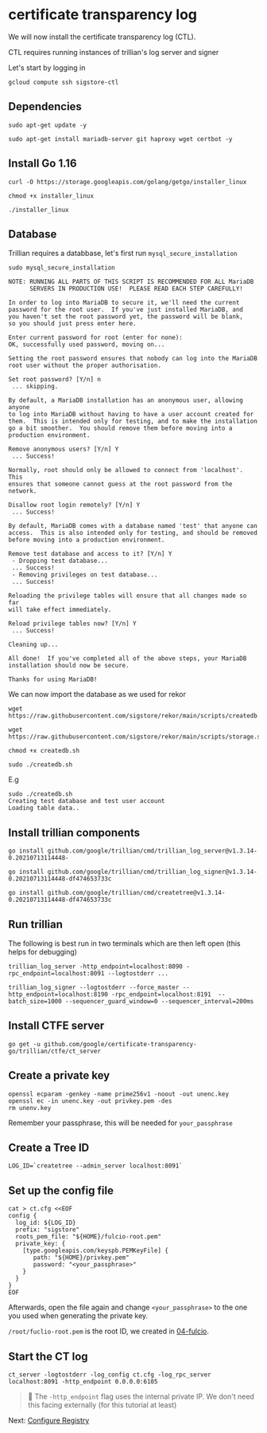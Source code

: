 # certificate transparency log

We will now install the certificate transparency log (CTL).

CTL requires running instances of trillian's log server and signer

Let's start by logging in

```
gcloud compute ssh sigstore-ctl
```

## Dependencies

```
sudo apt-get update -y
```

```
sudo apt-get install mariadb-server git haproxy wget certbot -y
```

## Install Go 1.16

```
curl -O https://storage.googleapis.com/golang/getgo/installer_linux
```

```
chmod +x installer_linux
```

```
./installer_linux
```

## Database

Trillian requires a databbase, let's first run `mysql_secure_installation`

```
sudo mysql_secure_installation

NOTE: RUNNING ALL PARTS OF THIS SCRIPT IS RECOMMENDED FOR ALL MariaDB
      SERVERS IN PRODUCTION USE!  PLEASE READ EACH STEP CAREFULLY!

In order to log into MariaDB to secure it, we'll need the current
password for the root user.  If you've just installed MariaDB, and
you haven't set the root password yet, the password will be blank,
so you should just press enter here.

Enter current password for root (enter for none):
OK, successfully used password, moving on...

Setting the root password ensures that nobody can log into the MariaDB
root user without the proper authorisation.

Set root password? [Y/n] n
 ... skipping.

By default, a MariaDB installation has an anonymous user, allowing anyone
to log into MariaDB without having to have a user account created for
them.  This is intended only for testing, and to make the installation
go a bit smoother.  You should remove them before moving into a
production environment.

Remove anonymous users? [Y/n] Y
 ... Success!

Normally, root should only be allowed to connect from 'localhost'.  This
ensures that someone cannot guess at the root password from the network.

Disallow root login remotely? [Y/n] Y
 ... Success!

By default, MariaDB comes with a database named 'test' that anyone can
access.  This is also intended only for testing, and should be removed
before moving into a production environment.

Remove test database and access to it? [Y/n] Y
 - Dropping test database...
 ... Success!
 - Removing privileges on test database...
 ... Success!

Reloading the privilege tables will ensure that all changes made so far
will take effect immediately.

Reload privilege tables now? [Y/n] Y
 ... Success!

Cleaning up...

All done!  If you've completed all of the above steps, your MariaDB
installation should now be secure.

Thanks for using MariaDB!
```

We can now import the database as we used for rekor

```
wget https://raw.githubusercontent.com/sigstore/rekor/main/scripts/createdb.sh
```

```
wget https://raw.githubusercontent.com/sigstore/rekor/main/scripts/storage.sql
```

```
chmod +x createdb.sh
```

```
sudo ./createdb.sh
```

E.g 

```
sudo ./createdb.sh
Creating test database and test user account
Loading table data..
```

## Install trillian components

```
go install github.com/google/trillian/cmd/trillian_log_server@v1.3.14-0.20210713114448-
```

```
go install github.com/google/trillian/cmd/trillian_log_signer@v1.3.14-0.20210713114448-df474653733c
```

```
go install github.com/google/trillian/cmd/createtree@v1.3.14-0.20210713114448-df474653733c
```

## Run trillian

The following is best run in two terminals which are then left open (this helps for debugging)

```
trillian_log_server -http_endpoint=localhost:8090 -rpc_endpoint=localhost:8091 --logtostderr ...
```

```
trillian_log_signer --logtostderr --force_master --http_endpoint=localhost:8190 -rpc_endpoint=localhost:8191  --batch_size=1000 --sequencer_guard_window=0 --sequencer_interval=200ms
```

## Install CTFE server

```
go get -u github.com/google/certificate-transparency-go/trillian/ctfe/ct_server
```

## Create a private key

```
openssl ecparam -genkey -name prime256v1 -noout -out unenc.key
openssl ec -in unenc.key -out privkey.pem -des
rm unenv.key
```

Remember your passphrase, this will be needed for `your_passphrase`
## Create a Tree ID

```
LOG_ID=`createtree --admin_server localhost:8091`
```

## Set up the config file


```
cat > ct.cfg <<EOF
config {
  log_id: ${LOG_ID}
  prefix: "sigstore"
  roots_pem_file: "${HOME}/fulcio-root.pem"
  private_key: {
    [type.googleapis.com/keyspb.PEMKeyFile] {
       path: "${HOME}/privkey.pem"
       password: "<your_passphrase>"
    }
  }
}
EOF
```

Afterwards, open the file again and change `<your_passphrase>` to the one you used
when generating the private key.


`/root/fuclio-root.pem` is the root ID, we created in [04-fulcio](04-fulcio.md).

## Start the CT log

```
ct_server -logtostderr -log_config ct.cfg -log_rpc_server localhost:8091 -http_endpoint 0.0.0.0:6105
```

> 📝 The `-http_endpoint` flag uses the internal private IP. We don't need this facing externally
  (for this tutorial at least)

Next: [Configure Registry](08-configure-registry.md)
